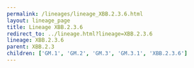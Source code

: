 ```yaml
---
permalink: /lineages/lineage_XBB.2.3.6.html
layout: lineage_page
title: Lineage XBB.2.3.6
redirect_to: ../lineage.html?lineage=XBB.2.3.6
lineage: XBB.2.3.6
parent: XBB.2.3
children: ['GM.1', 'GM.2', 'GM.3', 'GM.3.1', 'XBB.2.3.6']
---
```

